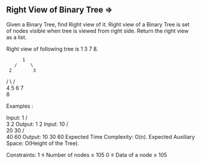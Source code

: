 Right View of Binary Tree  =>
-------------------------


Given a Binary Tree, find Right view of it. Right view of a Binary Tree is set of nodes visible when tree is viewed from right side. Return the right view as a list. 

Right view of following tree is 1 3 7 8.

          1
       /     \
     2        3
   /   \      /    \
  4     5   6    7
    \
     8

Examples :

Input:
       1
    /    \
   3      2
Output: 1 2
Input:
     10
    /   \
  20     30
 /   \
40  60 
Output: 10 30 60
Expected Time Complexity: O(n).
Expected Auxiliary Space: O(Height of the Tree).

Constraints:
1 ≤ Number of nodes ≤ 105
0 ≤ Data of a node ≤ 105

